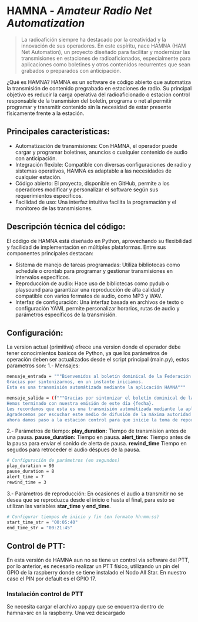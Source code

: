 # HAMNA - _Amateur Radio Net Automatization_
> La radioafición siempre ha destacado por la creatividad y la innovación de sus operadores. 
> En este espíritu, nace HAMNA (HAM Net Automation), un proyecto diseñado para facilitar y 
> modernizar las transmisiones en estaciones de radioaficionados, especialmente para aplicaciones 
> como boletines y otros contenidos recurrentes que sean grabados o preparados con anticipación.

¿Qué es HAMNA? HAMNA es un software de código abierto que automatiza la transmisión de contenido pregrabado en estaciones de radio. Su principal objetivo es reducir la carga operativa del radioaficionado o estacion control responsable de la transmision del boletín, programa o net al permitir programar y transmitir contenido sin la necesidad de estar presente físicamente frente a la estación.

## Principales características:
 - Automatización de transmisiones: Con HAMNA, el operador puede cargar y programar boletines, anuncios o cualquier contenido de audio con anticipación.
 - Integración flexible: Compatible con diversas configuraciones de radio y sistemas operativos, HAMNA es adaptable a las necesidades de cualquier estación.
 - Código abierto: El proyecto, disponible en GitHub, permite a los operadores modificar y personalizar el software según sus requerimientos específicos.
 - Facilidad de uso: Una interfaz intuitiva facilita la programación y el monitoreo de las transmisiones.

## Descripción técnica del código: 
El código de HAMNA está diseñado en Python, aprovechando su flexibilidad y facilidad de implementación en múltiples plataformas. Entre sus componentes principales destacan:
 - Sistema de manejo de tareas programadas: Utiliza bibliotecas como schedule o crontab para programar y gestionar transmisiones en intervalos específicos.
 - Reproducción de audio: Hace uso de bibliotecas como pydub o playsound para garantizar una reproducción de alta calidad y compatible con varios formatos de audio, como MP3 y WAV.
 - Interfaz de configuración: Una interfaz basada en archivos de texto o configuración YAML permite personalizar horarios, rutas de audio y parámetros específicos de la transmisión.

## Configuración:
La version actual (primitiva) ofrece una version donde el operador debe tener conocimientos basicos de Python, ya que los parámetros de operación deben ser actualizados desde el script principal (main.py), estos parametros son:
1.- Mensajes:
```sh
mensaje_entrada = """Bienvenidos al boletín dominical de la Federación Mexicana de Radio Experimentadores A C. 
Gracias por sintonizarnos, en un instante iniciamos. 
Esta es una transmisión automátizada mediante la aplicación HAMNA"""
```
```sh
mensaje_salida = (f"""Gracias por sintonizar el boletín dominical de la Federación Mexicana de Radio Experimentadores A C. 
Hemos terminado con nuestra emisión de este día {fecha}. 
Les recordamos que esta es una transmisión automátizada mediante la aplicación HAMNA, desarrollada por el Radio Club Guadiana A C.
Agradecemos por escuchar este medio de difusión de la máxima autoridad de radio afición en nuestro país, 
ahora damos paso a la estación control para que inicie la toma de reportes, hasta la próxima edición, 73 y feliz día.""")
```
2.- Parámetros de tiempo:
**play_duration:** Tiempo de transmision antes de una pausa.
**pause_duration:** Tiempo en pausa.
**alert_time:** Tiempo antes de la pausa para enviar el sonido de alerta de pausa.
**rewind_time** Tiempo en segudos para retroceder el audio déspues de la pausa.
```sh
# Configuración de parámetros (en segundos)
play_duration = 90
pause_duration = 8
alert_time = 7
rewind_time = 3
```
3.- Parámetros de reproducción:
En ocasiones el audio a transmitir no se desea que se reproduzca desde el inicio o hasta el final, para esto se utilizan las variables **star_time** y **end_time**.
```sh
# Configurar tiempos de inicio y fin (en formato hh:mm:ss)
start_time_str = "00:05:40"
end_time_str = "00:21:45"
```
## Control de PTT:
En esta versión de HAMNA aun no se tiene un control via software del PTT, por lo anterior, es necesario realizar un PTT físico, utilizando un pin del GPIO de la raspberry donde se tiene instalado el Nodo All Star. En nuestro caso el PIN por default es el GPIO 17.
### Instalación control de PTT
Se necesita cargar el archivo app.py que se encuentra dentro de hamna>src en la raspberry. Una vez descargado 

